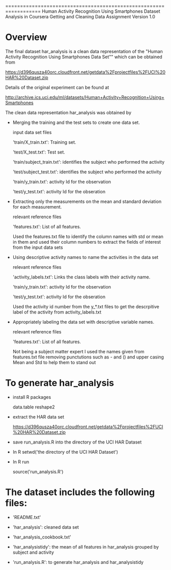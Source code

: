 ==================================================================
Human Activity Recognition Using Smartphones Dataset Analysis
in Coursera Getting and Cleaning Data Assignment 
Version 1.0

Overview
==================================================================
The final dataset har_analysis is a clean data representation of the "Human Activity Recognition Using Smartphones Data Set"" which can be obtained from 

https://d396qusza40orc.cloudfront.net/getdata%2Fprojectfiles%2FUCI%20HAR%20Dataset.zip 

Details of the original experiment can be found at

http://archive.ics.uci.edu/ml/datasets/Human+Activity+Recognition+Using+Smartphones 

The clean data representation har_analysis was obtained by  

- Merging the training and the test sets to create one data set.

  input data set files
  
  'train/X_train.txt': Training set.
  
  'test/X_test.txt': Test set.
  
  'train/subject_train.txt': identifies the subject who performed the activity
  
  'test/subject_test.txt': identifies the subject who performed the activity
  
  'train/y_train.txt': activity Id for the observation
  
  'test/y_test.txt': activity Id for the obseration
   
- Extracting only the measurements on the mean and standard deviation for each measurement. 

  relevant reference files
  
  'features.txt': List of all features.
 
  Used the features.txt file to identify the column names with std or mean in them and used
  their column numbers to extract the fields of interest from the input data sets 

- Using descriptive activity names to name the activities in the data set

  relevant reference files
  
  'activity_labels.txt': Links the class labels with their activity name.
  
  'train/y_train.txt': activity Id for the observation
  
  'test/y_test.txt': activity Id for the obseration
  
  Used the activity id number from the y_*.txt files to get the descrpitive label of the activity from activity_labels.txt

- Appropriately labeling the data set with descriptive variable names. 

  relevant reference files
  
  'features.txt': List of all features.

  Not being a subject matter expert I used the names given from features.txt file removing punctutions such as - and () and upper casing Mean and Std to help them to stand out

To generate har_analysis
========================
- install R packages

  data.table
  reshape2

- extract the HAR data set
  
  https://d396qusza40orc.cloudfront.net/getdata%2Fprojectfiles%2FUCI%20HAR%20Dataset.zip 

- save run_analysis.R into the directory of the UCI HAR Dataset

- In R setwd('the directory of the UCI HAR Dataset')

- In R run 

  source('run_analysis.R')


The dataset includes the following files:
=========================================

- 'README.txt'

- 'har_analysis': cleaned data set

- 'har_analysis_cookbook.txt'

- 'har_analysistidy': the mean of all features in har_analysis grouped by subject and activity 

- 'run_analysis.R': to generate har_analysis and har_analysistidy
